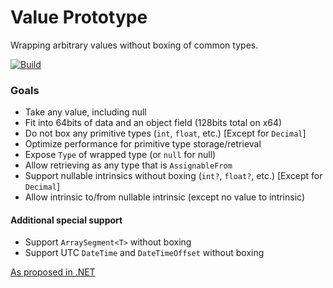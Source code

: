 # Value Prototype
Wrapping arbitrary values without boxing of common types.

[![Build](https://github.com/JeremyKuhne/ValuePrototype/actions/workflows/dotnet.yml/badge.svg)](https://github.com/JeremyKuhne/ValuePrototype/actions/workflows/dotnet.yml)

### Goals

- Take any value, including null
- Fit into 64bits of data and an object field (128bits total on x64)
- Do not box any primitive types (`int`, `float`, etc.) [Except for `Decimal`]
- Optimize performance for primitive type storage/retrieval
- Expose `Type` of wrapped type (or `null` for null)
- Allow retrieving as any type that is `AssignableFrom`
- Support nullable intrinsics without boxing (`int?`, `float?`, etc.) [Except for `Decimal`]
- Allow intrinsic to/from nullable intrinsic (except no value to intrinsic)

#### Additional special support

- Support `ArraySegment<T>` without boxing
- Support UTC `DateTime` and `DateTimeOffset` without boxing

[As proposed in .NET](https://github.com/dotnet/runtime/issues/28882)

